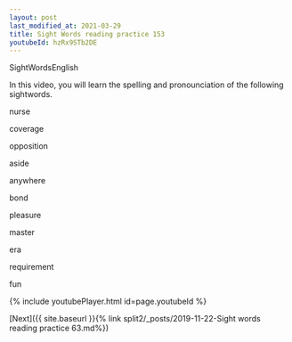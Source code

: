 ```yaml
---
layout: post
last_modified_at: 2021-03-29
title: Sight Words reading practice 153
youtubeId: hzRx9STb2DE
---
```

 
 
SightWordsEnglish

In this video, you will learn the spelling and pronounciation of the following sightwords.

nurse

coverage

opposition

aside

anywhere

bond

pleasure

master

era

requirement

fun 
 
{% include youtubePlayer.html id=page.youtubeId %}
 
 

[Next]({{ site.baseurl }}{% link  split2/_posts/2019-11-22-Sight words reading practice 63.md%})
 
